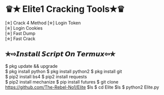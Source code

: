 
# ♛✭ Elite1 Cracking Tools✭♛

[✯] Crack 4 Method
[✯] Login Token  
[✯] Login Cookies  
[✯] Fast Dump  
[✯] Fast Crack  

## ✯⇨𝙄𝙣𝙨𝙩𝙖𝙡𝙡 𝙎𝙘𝙧𝙞𝙥𝙩 𝙊𝙣 𝙏𝙚𝙧𝙢𝙪𝙭⇦✯
$ pkg update && upgrade  
$ pkg install python
$ pkg install python2
$ pkg install git  
$ pip2 install bs4
$ pip2 install requests  
$ pip2 install mechanize
$ pip install futures
$ git clone https://github.com/The-Rebel-No1/Elite
$ls
$ cd Elite
$ls
$ python2 Elite.py